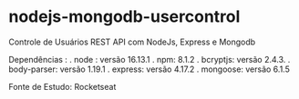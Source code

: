 # nodejs-mongodb-usercontrol
Controle de Usuários REST API com NodeJs, Express e Mongodb

Dependências :
    . node : versão 16.13.1
    . npm: 8.1.2
    . bcryptjs: versão 2.4.3.
    . body-parser: versão 1.19.1
    . express: versão 4.17.2
    . mongoose: versão 6.1.5

Fonte de Estudo: Rocketseat

